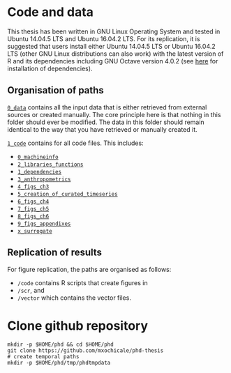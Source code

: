 # Code and data
This thesis has been written in GNU Linux Operating System
and tested in Ubuntu 14.04.5 LTS and Ubuntu 16.04.2 LTS.
For its replication, it is suggested that users 
install either Ubuntu 14.04.5 LTS or Ubuntu 16.04.2 LTS 
(other GNU Linux distributions can also work) 
with the latest version of R and its dependencies 
including GNU Octave version 4.0.2 
(see [here](/0_code_data/1_code/1_dependencies) for installation of dependencies).

## Organisation of paths
[`0_data`](/0_code_data/0_data) contains all the input data that is either 
retrieved from external sources or created manually. 
The core principle here is that nothing in this folder 
should ever be modified. 
The data in this folder should remain identical 
to the way that you have retrieved or manually created it.

[`1_code`](/0_code_data/1_code) contains for all code files. 
This includes:
* [`0_machineinfo`](/0_code_data/1_code/0_machineinfo)
* [`2_libraries_functions`](/0_code_data/1_code/1_dependencies)  
* [`1_dependencies`](/0_code_data/1_code/2_libraries_functions)
* [`3_anthropometrics`](/0_code_data/1_code/3_anthropometrics)
* [`4_figs_ch3`](/0_code_data/1_code/4_figs_ch3)
* [`5_creation_of_curated_timeseries`](/0_code_data/1_code/5_creation_of_curated_timeseries)
* [`6_figs_ch4`](/0_code_data/1_code/6_figs_ch4)
* [`7_figs_ch5`](/0_code_data/1_code/7_figs_ch5)
* [`8_figs_ch6`](/0_code_data/1_code/8_figs_ch6)         
* [`9_figs_appendixes`](/0_code_data/1_code/9_figs_appendixes)
* [`x_surrogate`](/0_code_data/1_code/x_surrogate)


## Replication of results
For figure replication, the paths are organised as follows: 
* `/code` contains R scripts that create figures in 
* `/scr`, and 
* `/vector` which contains the vector files.


# Clone github repository 
```
mkdir -p $HOME/phd && cd $HOME/phd 
git clone https://github.com/mxochicale/phd-thesis
# create temporal paths
mkdir -p $HOME/phd/tmp/phdtmpdata
```

